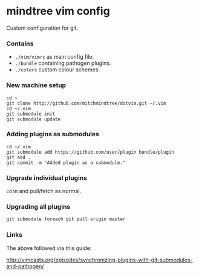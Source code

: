 # mindtree vim config

Custom configuration for git.

### Contains

- `./vim/vimrc` as main config file.
- `./bundle` containing pathogen plugins.
- `./colors` custom colour schemes.

### New machine setup

```
cd ~
git clone http://github.com/mitchmindtree/dotvim.git ~/.vim
cd ~/.vim
git submodule init
git submodule update
```

### Adding plugins as submodules

```
cd ~/.vim
git submodule add https://github.com/user/plugin bundle/plugin
git add .
git commit -m "Added plugin as a submodule."
```

### Upgrade individual plugins

`cd` in and pull/fetch as normal.

### Upgrading all plugins

```bash
git submodule foreach git pull origin master
```

### Links

The above followed via this guide:

http://vimcasts.org/episodes/synchronizing-plugins-with-git-submodules-and-pathogen/
